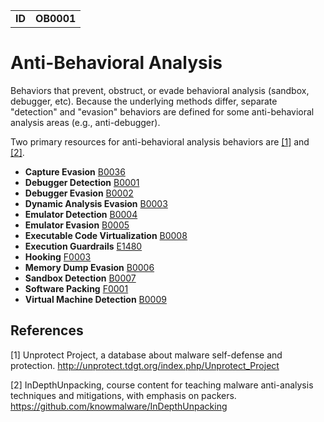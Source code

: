 |||
|--|-----|
|**ID**|**OB0001**|

# Anti-Behavioral Analysis
Behaviors that prevent, obstruct, or evade behavioral analysis (sandbox, debugger, etc). Because the underlying methods differ, separate "detection" and "evasion" behaviors are defined for some anti-behavioral analysis areas (e.g., anti-debugger). 

Two primary resources for anti-behavioral analysis behaviors are [[1]](#1) and [[2]](#2).

* **Capture Evasion** [B0036](https://github.com/MBCProject/mbc-beta/blob/master/anti-behavioral-analysis/evade-capture.md)
* **Debugger Detection** [B0001](https://github.com/MBCProject/mbc-beta/blob/master/anti-behavioral-analysis/detect-debugger.md)
* **Debugger Evasion** [B0002](https://github.com/MBCProject/mbc-beta/blob/master/anti-behavioral-analysis/evade-debugger.md)
* **Dynamic Analysis Evasion** [B0003](https://github.com/MBCProject/mbc-beta/blob/master/anti-behavioral-analysis/evade-dynamic-analysis.md)
* **Emulator Detection** [B0004](https://github.com/MBCProject/mbc-beta/blob/master/anti-behavioral-analysis/detect-emulator.md)
* **Emulator Evasion** [B0005](https://github.com/MBCProject/mbc-beta/blob/master/anti-behavioral-analysis/evade-emulator.md)
* **Executable Code Virtualization** [B0008](https://github.com/MBCProject/mbc-beta/blob/master/anti-static-analysis/exe-code-virtualize.md)
* **Execution Guardrails** [E1480](https://github.com/MBCProject/mbc-beta/blob/master/anti-behavioral-analysis/execution-guardrails.md)
* **Hooking** [F0003](https://github.com/MBCProject/mbc-beta/blob/master/credential-access/hooking.md)
* **Memory Dump Evasion** [B0006](https://github.com/MBCProject/mbc-beta/blob/master/anti-behavioral-analysis/evade-memory-dump.md)
* **Sandbox Detection** [B0007](https://github.com/MBCProject/mbc-beta/blob/master/anti-behavioral-analysis/detect-sandbox.md)
* **Software Packing** [F0001](https://github.com/MBCProject/mbc-beta/blob/master/anti-static-analysis/software-packing.md)
* **Virtual Machine Detection** [B0009](https://github.com/MBCProject/mbc-beta/blob/master/anti-behavioral-analysis/detect-vm.md)

References
----------
<a name="1">[1]</a> Unprotect Project, a database about malware self-defense and protection. http://unprotect.tdgt.org/index.php/Unprotect_Project

<a name="2">[2]</a> InDepthUnpacking, course content for teaching malware anti-analysis techniques and mitigations, with emphasis on packers. https://github.com/knowmalware/InDepthUnpacking

 
